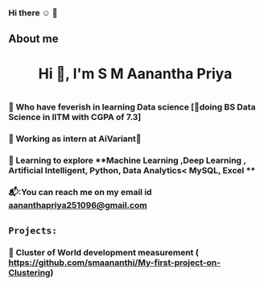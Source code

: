 ### Hi there :relaxed: :wave:

## About me
<h1 align="center">Hi 👋, I'm S M Aanantha Priya <h1 align="center">
 
### :triangular_flag_on_post: Who have feverish in learning Data science [:page_with_curl:doing BS Data Science in IITM with CGPA of 7.3]
 
### :triangular_flag_on_post: Working as intern at AiVariant:office:
 
### :triangular_flag_on_post: Learning to explore **Machine Learning ,Deep Learning , Artificial Intelligent, Python, Data Analytics< MySQL, Excel **
                                                                                                                                           
### 📬:You can reach me on my email id **aananthapriya251096@gmail.com**

##                                                                                                                                         
## `Projects:`
### :high_brightness: Cluster of World development measurement ( https://github.com/smaananthi/My-first-project-on-Clustering)
##
                                                                                                                                    


<!--
**smaananthi/smaananthi** is a ✨ _special_ ✨ repository because its `README.md` (this file) appears on your GitHub profile.

